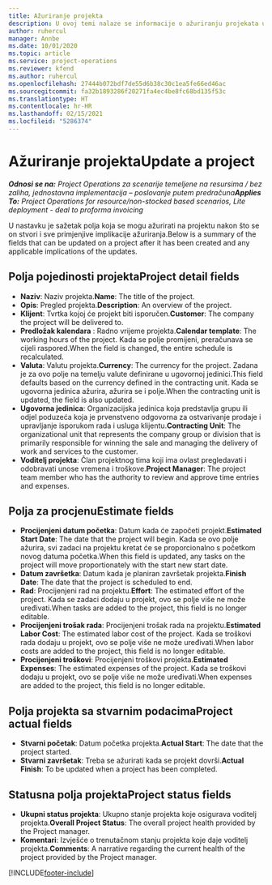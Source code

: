 ```yaml
---
title: Ažuriranje projekta
description: U ovoj temi nalaze se informacije o ažuriranju projekata u aplikaciji Project Operations.
author: ruhercul
manager: Annbe
ms.date: 10/01/2020
ms.topic: article
ms.service: project-operations
ms.reviewer: kfend
ms.author: ruhercul
ms.openlocfilehash: 27444b072bdf7de55d6b38c30c1ea5fe66ed46ac
ms.sourcegitcommit: fa32b1893286f20271fa4ec4be8fc68bd135f53c
ms.translationtype: HT
ms.contentlocale: hr-HR
ms.lasthandoff: 02/15/2021
ms.locfileid: "5286374"
---
```

# <a name="update-a-project"></a><span data-ttu-id="964c0-103">Ažuriranje projekta</span><span class="sxs-lookup"><span data-stu-id="964c0-103">Update a project</span></span>

<span data-ttu-id="964c0-104">_**Odnosi se na:** Project Operations za scenarije temeljene na resursima / bez zaliha, jednostavna implementacija – poslovanje putem predračuna_</span><span class="sxs-lookup"><span data-stu-id="964c0-104">_**Applies To:** Project Operations for resource/non-stocked based scenarios, Lite deployment - deal to proforma invoicing_</span></span>

<span data-ttu-id="964c0-105">U nastavku je sažetak polja koja se mogu ažurirati na projektu nakon što se on stvori i sve primjenjive implikacije ažuriranja.</span><span class="sxs-lookup"><span data-stu-id="964c0-105">Below is a summary of the fields that can be updated on a project after it has been created and any applicable implications of the updates.</span></span>

## <a name="project-detail-fields"></a><span data-ttu-id="964c0-106">Polja pojedinosti projekta</span><span class="sxs-lookup"><span data-stu-id="964c0-106">Project detail fields</span></span>

- <span data-ttu-id="964c0-107">**Naziv**: Naziv projekta.</span><span class="sxs-lookup"><span data-stu-id="964c0-107">**Name**: The title of the project.</span></span>
- <span data-ttu-id="964c0-108">**Opis**: Pregled projekta.</span><span class="sxs-lookup"><span data-stu-id="964c0-108">**Description**: An overview of the project.</span></span>
- <span data-ttu-id="964c0-109">**Klijent**: Tvrtka kojoj će projekt biti isporučen.</span><span class="sxs-lookup"><span data-stu-id="964c0-109">**Customer**: The company the project will be delivered to.</span></span>
- <span data-ttu-id="964c0-110">**Predložak kalendara** : Radno vrijeme projekta.</span><span class="sxs-lookup"><span data-stu-id="964c0-110">**Calendar template**: The working hours of the project.</span></span> <span data-ttu-id="964c0-111">Kada se polje promijeni, preračunava se cijeli raspored.</span><span class="sxs-lookup"><span data-stu-id="964c0-111">When the field is changed, the entire schedule is recalculated.</span></span>
- <span data-ttu-id="964c0-112">**Valuta**: Valutu projekta.</span><span class="sxs-lookup"><span data-stu-id="964c0-112">**Currency**: The currency for the project.</span></span> <span data-ttu-id="964c0-113">Zadana je za ovo polje na temelju valute definirane u ugovornoj jedinici.</span><span class="sxs-lookup"><span data-stu-id="964c0-113">This field defaults based on the currency defined in the contracting unit.</span></span> <span data-ttu-id="964c0-114">Kada se ugovorna jedinica ažurira, ažurira se i polje.</span><span class="sxs-lookup"><span data-stu-id="964c0-114">When the contracting unit is updated, the field is also updated.</span></span>
- <span data-ttu-id="964c0-115">**Ugovorna jedinica**: Organizacijska jedinica koja predstavlja grupu ili odjel poduzeća koja je prvenstveno odgovorna za ostvarivanje prodaje i upravljanje isporukom rada i usluga klijentu.</span><span class="sxs-lookup"><span data-stu-id="964c0-115">**Contracting Unit**: The organizational unit that represents the company group or division that is primarily responsible for winning the sale and managing the delivery of work and services to the customer.</span></span> 
- <span data-ttu-id="964c0-116">**Voditelj projekta**: Član projektnog tima koji ima ovlast pregledavati i odobravati unose vremena i troškove.</span><span class="sxs-lookup"><span data-stu-id="964c0-116">**Project Manager**: The project team member who has the authority to review and approve time entries and expenses.</span></span>

## <a name="estimate-fields"></a><span data-ttu-id="964c0-117">Polja za procjenu</span><span class="sxs-lookup"><span data-stu-id="964c0-117">Estimate fields</span></span>

- <span data-ttu-id="964c0-118">**Procijenjeni datum početka**: Datum kada će započeti projekt.</span><span class="sxs-lookup"><span data-stu-id="964c0-118">**Estimated Start Date**: The date that the project will begin.</span></span> <span data-ttu-id="964c0-119">Kada se ovo polje ažurira, svi zadaci na projektu kretat će se proporcionalno s početkom novog datuma početka.</span><span class="sxs-lookup"><span data-stu-id="964c0-119">When this field is updated, any tasks on the project will move proportionately with the start new start date.</span></span>
- <span data-ttu-id="964c0-120">**Datum završetka**: Datum kada je planiran završetak projekta.</span><span class="sxs-lookup"><span data-stu-id="964c0-120">**Finish Date**: The date that the project is scheduled to end.</span></span>
- <span data-ttu-id="964c0-121">**Rad**: Procijenjeni rad na projektu.</span><span class="sxs-lookup"><span data-stu-id="964c0-121">**Effort**: The estimated effort of the project.</span></span> <span data-ttu-id="964c0-122">Kada se zadaci dodaju u projekt, ovo se polje više ne može uređivati.</span><span class="sxs-lookup"><span data-stu-id="964c0-122">When tasks are added to the project, this field is no longer editable.</span></span>
- <span data-ttu-id="964c0-123">**Procijenjeni trošak rada**: Procijenjeni trošak rada na projektu.</span><span class="sxs-lookup"><span data-stu-id="964c0-123">**Estimated Labor Cost**: The estimated labor cost of the project.</span></span> <span data-ttu-id="964c0-124">Kada se troškovi rada dodaju u projekt, ovo se polje više ne može uređivati.</span><span class="sxs-lookup"><span data-stu-id="964c0-124">When labor costs are added to the project, this field is no longer editable.</span></span>
- <span data-ttu-id="964c0-125">**Procijenjeni troškovi**: Procijenjeni troškovi projekta.</span><span class="sxs-lookup"><span data-stu-id="964c0-125">**Estimated Expenses**: The estimated expenses of the project.</span></span> <span data-ttu-id="964c0-126">Kada se troškovi dodaju u projekt, ovo se polje više ne može uređivati.</span><span class="sxs-lookup"><span data-stu-id="964c0-126">When expenses are added to the project, this field is no longer editable.</span></span>

## <a name="project-actual-fields"></a><span data-ttu-id="964c0-127">Polja projekta sa stvarnim podacima</span><span class="sxs-lookup"><span data-stu-id="964c0-127">Project actual fields</span></span>
- <span data-ttu-id="964c0-128">**Stvarni početak**: Datum početka projekta.</span><span class="sxs-lookup"><span data-stu-id="964c0-128">**Actual Start**: The date that the project started.</span></span>
- <span data-ttu-id="964c0-129">**Stvarni završetak**: Treba se ažurirati kada se projekt dovrši.</span><span class="sxs-lookup"><span data-stu-id="964c0-129">**Actual Finish**: To be updated when a project has been completed.</span></span>

## <a name="project-status-fields"></a><span data-ttu-id="964c0-130">Statusna polja projekta</span><span class="sxs-lookup"><span data-stu-id="964c0-130">Project status fields</span></span>

- <span data-ttu-id="964c0-131">**Ukupni status projekta**: Ukupno stanje projekta koje osigurava voditelj projekta.</span><span class="sxs-lookup"><span data-stu-id="964c0-131">**Overall Project Status**: The overall project health provided by the Project manager.</span></span>
- <span data-ttu-id="964c0-132">**Komentari**: Izvješće o trenutačnom stanju projekta koje daje voditelj projekta.</span><span class="sxs-lookup"><span data-stu-id="964c0-132">**Comments**: A narrative regarding the current health of the project provided by the Project manager.</span></span>



[!INCLUDE[footer-include](../includes/footer-banner.md)]